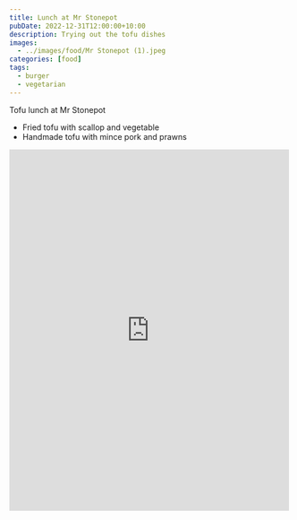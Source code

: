 ```yaml
---
title: Lunch at Mr Stonepot
pubDate: 2022-12-31T12:00:00+10:00
description: Trying out the tofu dishes
images:
  - ../images/food/Mr Stonepot (1).jpeg
categories: [food]
tags:
  - burger
  - vegetarian
---
```


Tofu lunch at Mr Stonepot

- Fried tofu with scallop and vegetable
- Handmade tofu with mince pork and prawns

<iframe src="https://www.facebook.com/plugins/post.php?href=https%3A%2F%2Fwww.facebook.com%2Fchris1.tham%2Fposts%2Fpfbid02QqVN952P8VjbDbXE7wmnp8337VREwanmELB59aSLTYafQyV5HqvyqLFKLe7uiikBl&show_text=true&width=500" width="500" height="645" style="border:none;overflow:hidden" scrolling="no" frameborder="0" allowfullscreen="true" allow="autoplay; clipboard-write; encrypted-media; picture-in-picture; web-share"></iframe>
